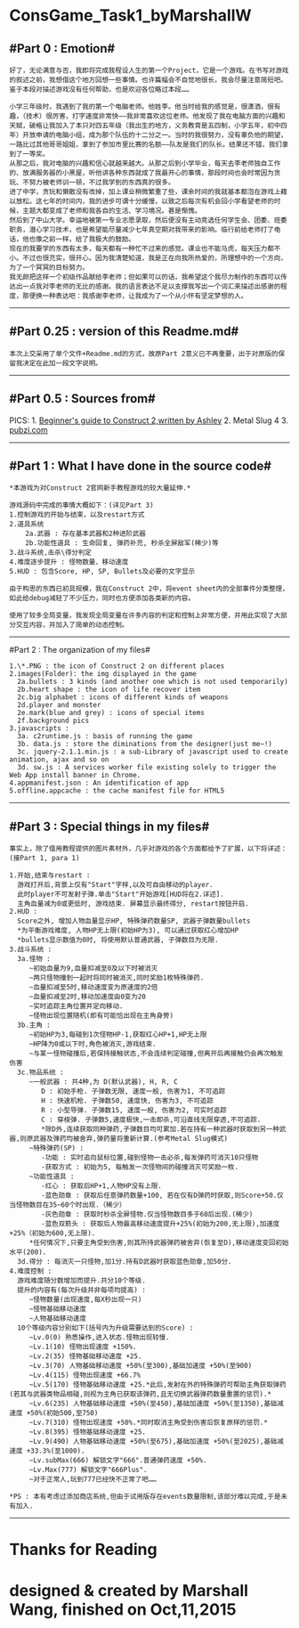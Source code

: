 # ConsGame_Task1_byMarshallW
#Part 0 : Emotion# 
---

	好了，无论满意与否，我即将完成我程设人生的第一个Project，它是一个游戏。在书写对游戏的叙述之前，我想借这个地方回想一些事情。也许篇幅会不自觉地很长，我会尽量注意简短吧。鉴于本段对描述游戏没有任何帮助，也是欢迎各位略过本段……

	小学三年级时，我遇到了我的第一个电脑老师。他姓李。他当时给我的感觉是，很潇洒，很有趣，（技术）很厉害，打字速度非常快——我非常喜欢这位老师。他发现了我在电脑方面的兴趣和天赋，破格让我加入了本只对四五年级（我出生的地方，义务教育是五四制，小学五年，初中四年）开放申请的电脑小组，成为那个队伍的十二分之一。当时的我很努力，没有辜负他的期望，一路比过其他哥哥姐姐，拿到了参加市里比赛的名额——队友是我们的队长。结果还不错，我们拿到了一等奖。
	从那之后，我对电脑的兴趣和信心就越来越大。从那之后到小学毕业，每天去李老师独自工作的、放满服务器的小黑屋，听他讲各种东西就成了我最开心的事情，那段时间也会时常因为贪玩、不努力被老师训一顿，不过我学到的东西真的很多。
	进了中学，贪玩和懒散没有改掉，加上课业稍微繁重了些，课余时间的我就基本都泡在游戏上藉以放松。这七年的时间内，我的进步可谓十分缓慢，以致之后每次有机会回小学看望老师的时候，主题大都变成了老师和我各自的生活、学习境况。甚是惭愧。
	然后到了中山大学。幸运地被第一专业志愿录取，然后便没有主动竞选任何学生会、团委、班委职务，潜心学习技术，也是希望能尽量减少七年真空期对我带来的影响。临行前给老师打了电话，他也像之前一样，给了我极大的鼓励。
	现在的我要学的东西有太多，每天都有一种忙不过来的感觉。课业也不能马虎，每天压力都不小。不过也很充实，很开心。因为我清楚知道，我是正在向我所热爱的，所理想中的一个方向，为了一个冥冥的目标努力。
	我无颜把这样一个初级作品献给李老师；但如果可以的话，我希望这个我尽力制作的东西可以传达出一点我对李老师的无比的感谢。我的语言表达不足以支撑我写出一个词汇来描述出感谢的程度，那便换一种表达吧：我感谢李老师，让我成为了一个从小怀有坚定梦想的人。 

------

#Part 0.25 : version of this Readme.md#
---
	本次上交采用了单个文件+Readme.md的方式，故原Part 2意义已不再重要，出于对原版的保留我决定在此加一段文字说明。

------

#Part 0.5 : Sources from#
---

PICS:
	1. [Beginner's guide to Construct 2,written by Ashley](https://www.scirra.com/tutorials/37/beginners-guide-to-construct-2)
	2. Metal Slug 4
	3. [pubzi.com](www.pubzi.com)

------

#Part 1 : What I have done in the source code#
---

	*本游戏为对Construct 2官网新手教程游戏的较大量延伸.*

	游戏源码中完成的事情大概如下：(详见Part 3)
	1.控制游戏的开始与结束，以及restart方式
	2.道具系统
		2a.武器 : 存在基本武器和2种进阶武器
		2b.功能性道具 : 生命回复, 弹药补充, 秒杀全屏敌军(稀少)等
	3.战斗系统,击杀\得分判定
	4.难度逐步提升 : 怪物数量、移动速度
	5.HUD : 包含Score, HP, SP, Bullets及必要的文字显示

	由于构思的东西已初具规模，我在Construct 2中，将event sheet内的全部事件分类整理，如此给debug减轻了不少压力，同时也方便添加各类新的内容。

	使用了较多全局变量，我发现全局变量在许多内容的判定和控制上非常方便，并用此实现了大部分交互内容，并加入了简单的动态控制。

------

#Part 2 : The organization of my files#

	1.\*.PNG : the icon of Construct 2 on different places
	2.images(Folder): the img displayed in the game
	  2a.bullets : 3 kinds (and another one which is not used temporarily)
	  2b.heart shape : the icon of life recover item
	  2c.big alphabet : icons of different kinds of weapons
	  2d.player and monster
	  2e.mark(blue and grey) : icons of special items
	  2f.background pics
	3.javascripts : 
	  3a. c2runtime.js : basis of running the game
	  3b. data.js : store the diminations from the designer(just me~!)
	  3c. jquery-2.1.1.min.js : a sub-Library of javascript used to create animation, ajax and so on
	  3d. sw.js : A services worker file existing solely to trigger the Web App install banner in Chrome.
	4.appmanifest.json : An identification of app
	5.offline.appcache : the cache manifest file for HTML5

------

#Part 3 : Special things in my files#
---

	事实上，除了借用教程提供的图片素材外，几乎对游戏的各个方面都给予了扩展，以下将详述：(接Part 1, para 1)

	1.开始,结束与restart :
	  游戏打开后,背景上仅有"Start"字样,以及可自由移动的player. 
	  此时player不可发射子弹.单击"Start"开始游戏[HUD将在2.详述].
	  主角血量减为0或更低时, 游戏结束. 屏幕显示最终得分, restart按钮开启.
	2.HUD :
	  Score之外, 增加人物血量显示HP, 特殊弹药数量SP, 武器子弹数量bullets
	  *为平衡游戏难度, 人物HP无上限(初始HP为3), 可以通过获取红心增加HP
	  *bullets显示数值为0时, 将使用默认普通武器, 子弹数目为无限.
	3.战斗系统 :
	  3a.怪物 :
	     ~初始血量为9,血量扣减至0及以下时被消灭
	     ~两只怪物撞到一起时将同时被消灭,同时奖励1枚特殊弹药.
	     ~血量扣减至5时,移动速度变为原速度的2倍
	     ~血量扣减至2时,移动加速度由0变为20
	     ~实时追踪主角位置并定向移动.
	     ~怪物出现位置随机(即有可能恰出现在主角身旁)	     
	  3b.主角 :
	     ~初始HP为3,每碰到1次怪物HP-1,获取红心HP+1,HP无上限
	     ~HP降为0或以下时,角色被消灭,游戏结束.
	     ~与某一怪物碰撞后,若保持接触状态,不会连续判定碰撞,但离开后再接触仍会再次触发伤害
	  3c.物品系统 :
	     ~一般武器 : 共4种,为 D(默认武器), H, R, C
	        D : 初始手枪. 子弹数无限, 速度一般, 伤害为1, 不可追踪
	        H : 快速机枪. 子弹数50, 速度快, 伤害为3, 不可追踪
	        R : 小型导弹. 子弹数15, 速度一般, 伤害为2, 可实时追踪
	        C : 穿梭弹. 子弹数5,速度极快,一击即杀,可沿直线无限穿透,不可追踪.
	        *除D外,连续获取同种弹药,子弹数目均可累加.若在持有一种武器时获取到另一种武器,则原武器及弹药均被舍弃,弹药量将重新计算.(参考Metal Slug模式)
	     ~特殊弹药(SP) : 
	        -功能 : 实时追向鼠标位置,碰到怪物一击必杀,每发弹药可消灭10只怪物
	        -获取方式 : 初始为5, 每触发一次怪物间的碰撞消灭可奖励一枚.
	     ~功能性道具 : 
	        -红心 : 获取后HP+1,人物HP没有上限.
	        -蓝色勋章 : 获取后任意弹药数量+100, 若在仅有D弹药时获取,则Score+50.仅当怪物数目在35~60个时出现.（稀少）
	        -灰色勋章 : 获取时秒杀全屏怪物.仅当怪物数目多于60后出现.(稀少)
	        -蓝色双箭头 : 获取后人物最高移动速度提升+25%(初始为200,无上限),加速度+25%（初始为600,无上限).
	     *任何情况下,只要主角受到伤害,则其所持武器弹药被舍弃(恢复至D),移动速度变回初始水平(200).
	  3d.得分 : 每消灭一只怪物,加1分.持有D武器时获取蓝色勋章,加50分.
	4.难度控制 :
	  游戏难度随分数增加而提升.共分10个等级.
	  提升的内容有(每次升级并非每项均提高) : 
	     ~怪物数量(出现速度,每X秒出现一只)
	     ~怪物基础移动速度
	     ~人物基础移动速度
	  10个等级内容分别如下(括号内为升级需要达到的Score) :
	     ~Lv.0(0) 熟悉操作,进入状态.怪物出现较慢.
	     ~Lv.1(10) 怪物出现速度 +150%.
	     ~Lv.2(35) 怪物基础移动速度 +25.
	     ~Lv.3(70) 人物基础移动速度 +50%(至300),基础加速度 +50%(至900)
	     ~Lv.4(115) 怪物出现速度 +66.7%
	     ~Lv.5(170) 怪物基础移动速度 +25.*此后,发射在外的特殊弹药可帮助主角获取弹药(若其与武器类物品相碰,则视为主角已获取该弹药,且无切换武器弹药数量重置的惩罚).*
	     ~Lv.6(235) 人物基础移动速度 +50%(至450),基础加速度 +50%(至1350),基础减速度 +50%(初始500,至750)
	     ~Lv.7(310) 怪物出现速度 +50%.*同时取消主角受到伤害后恢复原样的惩罚.*
	     ~Lv.8(395) 怪物基础移动速度 +25.
	     ~Lv.9(490) 人物基础移动速度 +50%(至675),基础加速度 +50%(至2025),基础减速度 +33.3%(至1000).
	     ~Lv.subMax(666) 解锁文字"666".普通弹药速度 +50%.
	     ~Lv.Max(777) 解锁文字"666Plus".
	     ~对于正常人,玩到777已经快不正常了吧……

	*PS : 本有考虑过添加商店系统,但由于试用版存在events数量限制,该部分难以完成,于是未有加入.

------

# Thanks for Reading #

# designed & created by Marshall Wang, finished on Oct,11,2015 #
